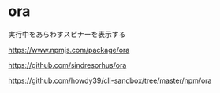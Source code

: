 # ora
実行中をあらわすスピナーを表示する

https://www.npmjs.com/package/ora

https://github.com/sindresorhus/ora

https://github.com/howdy39/cli-sandbox/tree/master/npm/ora
